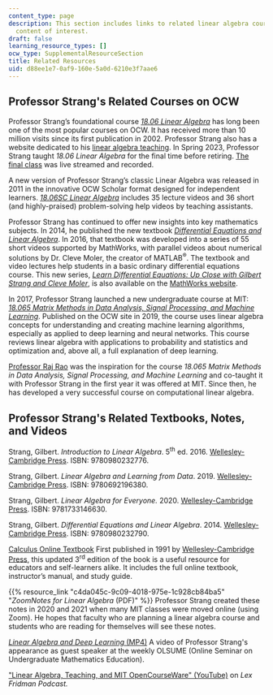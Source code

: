 ```yaml
---
content_type: page
description: This section includes links to related linear algebra courses and other
  content of interest.
draft: false
learning_resource_types: []
ocw_type: SupplementalResourceSection
title: Related Resources
uid: d88ee1e7-0af9-160e-5a0d-6210e3f7aae6
---
```

## Professor Strang's Related Courses on OCW

Professor Strang’s foundational course [*18.06 Linear Algebra*](https://ocw.mit.edu/courses/18-06-linear-algebra-spring-2010) has long been one of the most popular courses on OCW. It has received more than 10 million visits since its first publication in 2002. Professor Strang also has a website dedicated to his [linear algebra teaching](http://math.mit.edu/linearalgebra). In Spring 2023, Professor Strang taught *18.06 Linear Algebra* for the final time before retiring. [The final class](https://www.youtube.com/watch?v=lUUte2o2Sn8) was live streamed and recorded.

A new version of Professor Strang’s classic Linear Algebra was released in 2011 in the innovative OCW Scholar format designed for independent learners. [*18.06SC Linear Algebra*](https://ocw.mit.edu/courses/18-06sc-linear-algebra-fall-2011) includes 35 lecture videos and 36 short (and highly-praised) problem-solving help videos by teaching assistants.

Professor Strang has continued to offer new insights into key mathematics subjects. In 2014, he published the new textbook [*Differential Equations and Linear Algebra*](http://www-math.mit.edu/~gs/dela/). In 2016, that textbook was developed into a series of 55 short videos supported by MathWorks, with parallel videos about numerical solutions by Dr. Cleve Moler, the creator of MATLAB<sup>®</sup>. The textbook and video lectures help students in a basic ordinary differential equations course. This new series, [*Learn Differential Equations: Up Close with Gilbert Strang and Cleve Moler*](https://ocw.mit.edu/courses/res-18-009-learn-differential-equations-up-close-with-gilbert-strang-and-cleve-moler-fall-2015), is also available on the [MathWorks website](http://www.mathworks.com/academia/courseware/learn-differential-equations.html).

In 2017, Professor Strang launched a new undergraduate course at MIT: [*18.065 Matrix Methods in Data Analysis, Signal Processing, and Machine Learning*](https://ocw.mit.edu/courses/18-065-matrix-methods-in-data-analysis-signal-processing-and-machine-learning-spring-2018). Published on the OCW site in 2019, the course uses linear algebra concepts for understanding and creating machine learning algorithms, especially as applied to deep learning and neural networks. This course reviews linear algebra with applications to probability and statistics and optimization and, above all, a full explanation of deep learning. 

[Professor Raj Rao](https://web.eecs.umich.edu/~rajnrao/) was the inspiration for the course *18.065 Matrix Methods in Data Analysis, Signal Processing, and Machine Learning* and co-taught it with Professor Strang in the first year it was offered at MIT. Since then, he has developed a very successful course on computational linear algebra.

## Professor Strang's Related Textbooks, Notes, and Videos

Strang, Gilbert. *Introduction to Linear Algebra*. 5<sup>th</sup> ed. 2016. [Wellesley-Cambridge Press](http://www.wellesleycambridge.com/). ISBN: 9780980232776.

Strang, Gilbert. *Linear Algebra and Learning from Data*. 2019. [Wellesley-Cambridge Press](http://www.wellesleycambridge.com/). ISBN: 9780692196380.

Strang, Gilbert. *Linear Algebra for Everyone.* 2020. [Wellesley-Cambridge Press](http://www.wellesleycambridge.com/). ISBN: 9781733146630.

Strang, Gilbert. *Differential Equations and Linear Algebra*. 2014. [Wellesley-Cambridge Press](http://www.wellesleycambridge.com/). ISBN: 9780980232790.

[Calculus Online Textbook](https://ocw.mit.edu/courses/res-18-001-calculus-fall-2023/) First published in 1991 by [Wellesley-Cambridge Press](http://www.wellesleycambridge.com/), this updated 3<sup>rd</sup> edition of the book is a useful resource for educators and self-learners alike. It includes the full online textbook, instructor’s manual, and study guide.

{{% resource_link "c4da045c-9c09-4018-975e-1c928cb84ba5" "*ZoomNotes for Linear Algebra* (PDF)" %}} Professor Strang created these notes in 2020 and 2021 when many MIT classes were moved online (using Zoom). He hopes that faculty who are planning a linear algebra course and students who are reading for themselves will see these notes.

[*Linear Algebra and Deep Learning* (MP4)](https://olsume.org/wp-content/uploads/2021/09/strang.mp4) A video of Professor Strang's appearance as guest speaker at the weekly OLSUME (Online Seminar on Undergraduate Mathematics Education).

["Linear Algebra, Teaching, and MIT OpenCourseWare" (YouTube)](https://www.youtube.com/watch?v=lEZPfmGCEk0&t=1s&ab_channel=LexFridman) on *Lex Fridman Podcast.*
